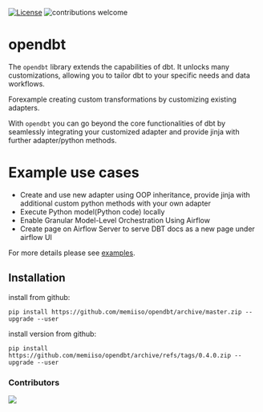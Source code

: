 [![License](http://img.shields.io/:license-apache%202.0-brightgreen.svg)](http://www.apache.org/licenses/LICENSE-2.0.html)
![contributions welcome](https://img.shields.io/badge/contributions-welcome-brightgreen.svg?style=flat)
# opendbt

The `opendbt` library extends the capabilities of dbt. It unlocks many customizations, allowing you to tailor dbt to
your specific needs and data workflows.

Forexample creating custom transformations by customizing existing adapters.

With `opendbt` you can go beyond the core functionalities of dbt by seamlessly integrating your customized adapter and
provide jinja with further adapter/python methods.

# Example use cases

- Create and use new adapter using OOP inheritance, provide jinja with additional custom python methods with your own adapter
- Execute Python model(Python code) locally
- Enable Granular Model-Level Orchestration Using Airflow
- Create page on Airflow Server to serve DBT docs as a new page under airflow UI

For more details please see [examples](docs/EXAMPLES.md).

## Installation

install from github:

```shell
pip install https://github.com/memiiso/opendbt/archive/master.zip --upgrade --user
```

install version from github:

```shell
pip install https://github.com/memiiso/opendbt/archive/refs/tags/0.4.0.zip --upgrade --user
```

### Contributors

<a href="https://github.com/memiiso/opendbt/graphs/contributors">
  <img src="https://contributors-img.web.app/image?repo=memiiso/opendbt" />
</a>
